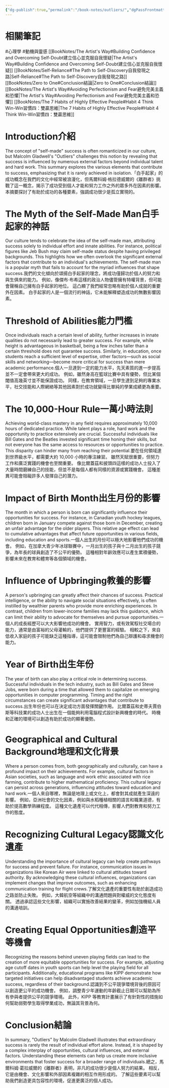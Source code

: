 ```yaml
---
{"dg-publish":true,"permalink":"/book-notes/outliers/","dgPassFrontmatter":true,"created":"2024-11-24T10:41:52.777+08:00","updated":"2024-11-28T00:00:03.830+08:00"}
---
```


# 相關筆記
#心理學 #動機與靈感 
[[BookNotes/The Artist's Way#Building Confidence and Overcoming Self-Doubt建立信心並克服自我懷疑\|The Artist's Way#Building Confidence and Overcoming Self-Doubt建立信心並克服自我懷疑]]
[[BookNotes/Self-Reliance#The Path to Self-Discovery自我發現之路\|Self-Reliance#The Path to Self-Discovery自我發現之路]]
[[BookNotes/Zero to One#Conclusion結論\|Zero to One#Conclusion結論]]
[[BookNotes/The Artist's Way#Avoiding Perfectionism and Fear避免完美主義和恐懼\|The Artist's Way#Avoiding Perfectionism and Fear避免完美主義和恐懼]]
[[BookNotes/The 7 Habits of Highly Effective People#Habit 4 Think Win-Win習慣四：雙贏思維\|The 7 Habits of Highly Effective People#Habit 4 Think Win-Win習慣四：雙贏思維]]
# Introduction介紹
The concept of "self-made" success is often romanticized in our culture, but Malcolm Gladwell's "Outliers" challenges this notion by revealing that success is influenced by numerous external factors beyond individual talent and hard work. This summary explores the various elements that contribute to success, emphasizing that it is rarely achieved in isolation.「白手起家」的成功概念在我們的文化中經常被浪漫化，但馬爾科姆·格拉德威爾的《離群者》挑戰了這一概念，揭示了成功受到個人才能和努力工作之外的眾多外在因素的影響。 本摘要探討了有助於成功的各種要素，強調成功很少是孤立實現的。

# The Myth of the Self-Made Man白手起家的神話

Our culture tends to celebrate the idea of the self-made man, attributing success solely to individual effort and innate abilities. For instance, political figures like Jeb Bush may claim self-made status despite having privileged backgrounds. This highlights how we often overlook the significant external factors that contribute to an individual's achievements. The self-made man is a popular myth that fails to account for the myriad influences that shape success.我們的文化傾向於頌揚白手起家的理念，將成功僅歸功於個人的努力和與生俱來的能力。 例如，像傑布·布希這樣的政治人物儘管擁有特權背景，但可能會聲稱自己擁有白手起家的地位。 這凸顯了我們經常忽略有助於個人成就的重要外在因素。 白手起家的人是一個流行的神話，它未能解釋塑造成功的無數影響因素。

# Threshold of Abilities能力門檻

Once individuals reach a certain level of ability, further increases in innate qualities do not necessarily lead to greater success. For example, while height is advantageous in basketball, being a few inches taller than a certain threshold does not guarantee success. Similarly, in education, once students reach a sufficient level of expertise, other factors—such as social skills and networking—become more critical for success than mere academic performance.個人一旦達到一定的能力水平，先天素質的進一步提高並不一定會帶來更大的成功。 例如，雖然身高在籃球比賽中具有優勢，但比某個閾值高幾英寸並不能保證成功。 同樣，在教育領域，一旦學生達到足夠的專業水平，社交技能和人際網絡等其他因素對於成功就變得比單純的學業成績更為重要。

# The 10,000-Hour Rule一萬小時法則

Achieving world-class mastery in any field requires approximately 10,000 hours of dedicated practice. While talent plays a role, hard work and the opportunity to practice extensively are crucial. Successful individuals like Bill Gates and the Beatles invested significant time honing their skills, but not everyone has the same access to resources or opportunities to practice. This disparity can hinder many from reaching their potential.要在任何領域達到世界級水平，都需要大約 10,000 小時的專注練習。 雖然天賦很重要，但努力工作和廣泛實踐的機會也至關重要。 像比爾蓋茲和披頭四這樣的成功人士投入了大量時間磨練自己的技能，但並不是每個人都有同樣的資源或實踐機會。 這種差異可能會阻礙許多人發揮自己的潛力。

# Impact of Birth Month出生月份的影響

The month in which a person is born can significantly influence their opportunities for success. For instance, in Canadian youth hockey leagues, children born in January compete against those born in December, creating an unfair advantage for the older players. This relative age effect can lead to cumulative advantages that affect future opportunities in various fields, including education and sports.一個人出生的月份可以極大地影響他們成功的機會。 例如，在加拿大青少年冰球聯賽中，一月出生的孩子與十二月出生的孩子競爭，為年長的球員創造了不公平的優勢。 這種相對年齡效應可以產生累積優勢，影響未來在教育和體育等各個領域的機會。

# Influence of Upbringing教養的影響

A person's upbringing can greatly affect their chances of success. Practical intelligence, or the ability to navigate social situations effectively, is often instilled by wealthier parents who provide more enriching experiences. In contrast, children from lower-income families may lack this guidance, which can limit their ability to advocate for themselves and pursue opportunities.一個人的成長經歷可以大大影響他成功的機會。 實用智力，或有效駕馭社交場合的能力，通常是由富裕的父母灌輸的，他們提供了更豐富的經驗。 相較之下，來自低收入家庭的孩子可能缺乏這種指導，這可能會限制他們為自己辯護和尋求機會的能力。

# Year of Birth出生年份

The year of birth can also play a critical role in determining success. Successful individuals in the tech industry, such as Bill Gates and Steve Jobs, were born during a time that allowed them to capitalize on emerging opportunities in computer programming. Timing and the right circumstances can create significant advantages that contribute to success.出生年份也可以在決定成功方面發揮關鍵作用。 比爾蓋茲和史蒂夫賈伯斯等科技業的成功人士出生在一個能夠利用電腦程式設計新興機會的時代。 時機和正確的環境可以創造有助於成功的顯著優勢。

# Geographical and Cultural Background地理和文化背景

Where a person comes from, both geographically and culturally, can have a profound impact on their achievements. For example, cultural factors in Asian societies, such as language and work ethic associated with rice farming, contribute to higher mathematical proficiency. This cultural legacy can persist across generations, influencing attitudes toward education and hard work.一個人來自哪裡，無論是地理上或文化上，都會對其成就產生深遠的影響。 例如，亞洲社會的文化因素，例如與水稻種植相關的語言和職業道德，有助於提高數學熟練程度。 這種文化遺產可以代代相傳，影響人們對教育和努力工作的態度。

# Recognizing Cultural Legacy認識文化遺產

Understanding the importance of cultural legacy can help create pathways for success and prevent failure. For instance, communication issues in organizations like Korean Air were linked to cultural attitudes toward authority. By acknowledging these cultural influences, organizations can implement changes that improve outcomes, such as enhancing communication training for flight crews.了解文化遺產的重要性有助於創造成功之路並防止失敗。 例如，大韓航空等組織中的溝通問題與對權威的文化態度有關。 透過承認這些文化影響，組織可以實施改善結果的變革，例如加強機組人員的溝通培訓。

# Creating Equal Opportunities創造平等機會

Recognizing the reasons behind uneven playing fields can lead to the creation of more equitable opportunities for success. For example, adjusting age cutoff dates in youth sports can help level the playing field for all participants. Additionally, educational programs like KIPP demonstrate how targeted initiatives can help disadvantaged students achieve academic success, regardless of their background.認識到不公平競爭環境背後的原因可以創造更公平的成功機會。 例如，調整青少年運動的年齡截止日期可以幫助為所有參與者提供公平的競爭環境。 此外，KIPP 等教育計畫展示了有針對性的措施如何幫助弱勢學生取得學業成功，無論其背景為何。

# Conclusion結論

In summary, "Outliers" by Malcolm Gladwell illustrates that extraordinary success is rarely the result of individual effort alone. Instead, it is shaped by a complex interplay of opportunities, cultural influences, and external factors. Understanding these elements can help us create more inclusive environments that foster success for a broader range of individuals.總之，馬爾科姆·葛拉威爾的《離群者》表明，非凡的成功很少是個人努力的結果。 相反，它是由機會、文化影響和外部因素複雜的相互作用形成的。 了解這些要素可以幫助我們創造更具包容性的環境，促進更廣泛的個人成功。